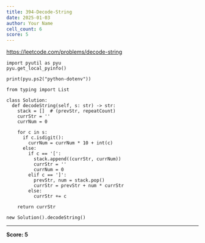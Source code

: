 ```yaml
---
title: 394-Decode-String
date: 2025-01-03
author: Your Name
cell_count: 6
score: 5
---
```


https://leetcode.com/problems/decode-string


```
import pyutil as pyu
pyu.get_local_pyinfo()
```


```
print(pyu.ps2("python-dotenv"))
```


```
from typing import List
```


```
class Solution:
  def decodeString(self, s: str) -> str:
    stack = []  # (prevStr, repeatCount)
    currStr = ''
    currNum = 0

    for c in s:
      if c.isdigit():
        currNum = currNum * 10 + int(c)
      else:
        if c == '[':
          stack.append((currStr, currNum))
          currStr = ''
          currNum = 0
        elif c == ']':
          prevStr, num = stack.pop()
          currStr = prevStr + num * currStr
        else:
          currStr += c

    return currStr
```


```
new Solution().decodeString()
```


---
**Score: 5**